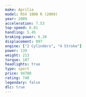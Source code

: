 ```yaml
---
make: Aprilia
model: RSV 1000 R (2009)
year: 2009
acceleration: 7.53
top-speed: 6.81
handling: 5.45
braking-power: 6.20
displacement: 997
engine: ["2 Cylinders", "4 Stroke"]
power: 139
weight: 213
torque: 107
headlights: true
type: sport
price: 94700
rating: 740
legendary: false
dlc: true
---
```

